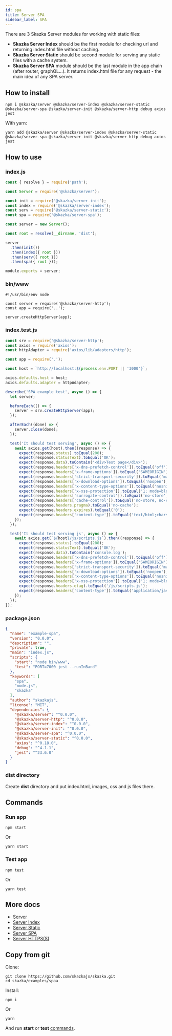 ```yaml
---
id: spa
title: Server SPA
sidebar_label: SPA
---
```


There are 3 Skazka Server modules for working with static files:
- **Skazka Server Index** should be the first module for checking url and returning index.html file without caching.
- **Skazka Server Static** should be second module for serving any static files with a cache system.
- **Skazka Server SPA** module should be the last module in the app chain (after router, graphQL...).
It returns index.html file for any request - the main idea of any SPA server.

## How to install

    npm i @skazka/server @skazka/server-index @skazka/server-static @skazka/server-spa @skazka/server-init @skazka/server-http debug axios jest
    
With yarn:

    yarn add @skazka/server @skazka/server-index @skazka/server-static @skazka/server-spa @skazka/server-init @skazka/server-http debug axios jest
    
## How to use

### index.js

```javascript
const { resolve } = require('path');

const Server = require('@skazka/server');

const init = require('@skazka/server-init');
const index = require('@skazka/server-index');
const serv = require('@skazka/server-static');
const spa = require('@skazka/server-spa');

const server = new Server();

const root = resolve(__dirname, 'dist');

server
  .then(init())
  .then(index({ root }))
  .then(serv({ root }))
  .then(spa({ root }));

module.exports = server;
```

### bin/www

```
#!/usr/bin/env node

const server = require('@skazka/server-http');
const app = require('..');

server.createHttpServer(app);
```

### index.test.js

```javascript
const srv = require('@skazka/server-http');
const axios = require('axios');
const httpAdapter = require('axios/lib/adapters/http');

const app = require('.');

const host = `http://localhost:${process.env.PORT || '3000'}`;

axios.defaults.host = host;
axios.defaults.adapter = httpAdapter;

describe('SPA example test', async () => {
  let server;

  beforeEach(() => {
    server = srv.createHttpServer(app);
  });

  afterEach((done) => {
    server.close(done);
  });

  test('It should test serving', async () => {
    await axios.get(host).then((response) => {
      expect(response.status).toEqual(200);
      expect(response.statusText).toEqual('OK');
      expect(response.data).toContain('<div>Test page</div>');
      expect(response.headers['x-dns-prefetch-control']).toEqual('off');
      expect(response.headers['x-frame-options']).toEqual('SAMEORIGIN');
      expect(response.headers['strict-transport-security']).toEqual('max-age=15552000; includeSubDomains');
      expect(response.headers['x-download-options']).toEqual('noopen');
      expect(response.headers['x-content-type-options']).toEqual('nosniff');
      expect(response.headers['x-xss-protection']).toEqual('1; mode=block');
      expect(response.headers['surrogate-control']).toEqual('no-store');
      expect(response.headers['cache-control']).toEqual('no-store, no-cache, must-revalidate, proxy-revalidate');
      expect(response.headers.pragma).toEqual('no-cache');
      expect(response.headers.expires).toEqual('0');
      expect(response.headers['content-type']).toEqual('text/html;charset=UTF-8');
    });
  });

  test('It should test serving js', async () => {
    await axios.get(`${host}/js/scripts.js`).then((response) => {
      expect(response.status).toEqual(200);
      expect(response.statusText).toEqual('OK');
      expect(response.data).toContain('console.log');
      expect(response.headers['x-dns-prefetch-control']).toEqual('off');
      expect(response.headers['x-frame-options']).toEqual('SAMEORIGIN');
      expect(response.headers['strict-transport-security']).toEqual('max-age=15552000; includeSubDomains');
      expect(response.headers['x-download-options']).toEqual('noopen');
      expect(response.headers['x-content-type-options']).toEqual('nosniff');
      expect(response.headers['x-xss-protection']).toEqual('1; mode=block');
      expect(response.headers.etag).toEqual('/js/scripts.js');
      expect(response.headers['content-type']).toEqual('application/javascript; charset=utf-8');
    });
  });
});
```

### package.json

```json
{
  "name": "example-spa",
  "version": "0.0.0",
  "description": "",
  "private": true,
  "main": "index.js",
  "scripts": {
    "start": "node bin/www",
    "test": "PORT=7000 jest --runInBand"
  },
  "keywords": [
    "spa",
    "node.js",
    "skazka"
  ],
  "author": "skazkajs",
  "license": "MIT",
  "dependencies": {
    "@skazka/server": "^0.0.0",
    "@skazka/server-http": "^0.0.0",
    "@skazka/server-index": "^0.0.0",
    "@skazka/server-init": "^0.0.0",
    "@skazka/server-spa": "^0.0.0",
    "@skazka/server-static": "^0.0.0",
    "axios": "^0.18.0",
    "debug": "^4.1.1",
    "jest": "^23.6.0"
  }
}
```

### dist directory

Create **dist** directory and put index.html, images, css and js files there.

## Commands

### Run app

    npm start
    
Or

    yarn start
    
### Test app

    npm test
    
Or

    yarn test

## More docs

- [Server](https://skazkajs.org/server)
- [Server Index](https://skazkajs.org/server-index)
- [Server Static](https://skazkajs.org/server-static)
- [Server SPA](https://skazkajs.org/server-spa)
- [Server HTTPS(S)](https://skazkajs.org/server-http)

## Copy from git

Clone:

    git clone https://github.com/skazkajs/skazka.git
    cd skazka/examples/spaa

Install:
    
    npm i

Or 

    yarn
    
And run **start** or **test** [commands](#commands).
